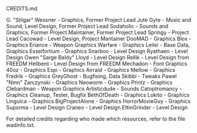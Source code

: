 
CREDITS.md

G. "Stilgar" Wessner - Graphics, Former Project Lead
Jute Gyte - Music and Sound, Level Design, Former Project Lead
Sodaholic - Sounds and Graphics, Former Project Maintainer, Former Project Lead
Springy - Project Lead
Cacowad - Level Design, Project Mantainer
DooMAD - Graphics
Blox - Graphics
Eriance - Weapon Graphics
Warfare - Graphics
Leilei - Base Data, Graphics
Esselfortium - Graphics
Snarboo - Level Design
Ryathaen - Level Design
Owen "Sarge Baldy" Lloyd - Level Design
Rellik - Level Design from FREEDM
Hellbent - Level Design from FREEDM
Mechadon - Font Graphics
40oz - Graphics
Espi - Graphics
Airraid - Graphics
Mellow - Graphics
Fredrik - Graphics
GreyGhost - Bugfixing, Data
Skibbi - Tweaks
Pawel "Nmn" Zarczynski - Graphics
Neoworm - Graphics
Printz - Graphics
Clebardman - Weapon Graphics
Artisticdude - Sounds
Catoptromancy - Graphics Cleanup, Tester, Bugfix
BethOfDeath - Graphics
Lokito - Graphics
Linguica - Graphics
BigProjectAlone - Graphics
HorrorMovieGuy - Graphics
Suporma - Level Design
Craneo - Level Design
EttinGrinder - Level Design

For detailed credits regarding who made which resources, refer to the file
wadinfo.txt.


